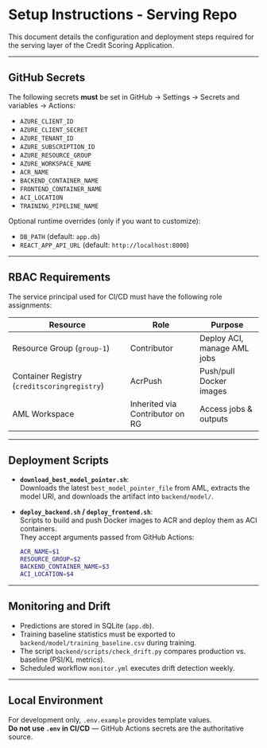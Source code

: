 # Setup Instructions - Serving Repo

This document details the configuration and deployment steps required for the serving layer
of the Credit Scoring Application.

---

## GitHub Secrets

The following secrets **must** be set in GitHub → Settings → Secrets and variables → Actions:

- `AZURE_CLIENT_ID`  
- `AZURE_CLIENT_SECRET`  
- `AZURE_TENANT_ID`  
- `AZURE_SUBSCRIPTION_ID`  
- `AZURE_RESOURCE_GROUP`  
- `AZURE_WORKSPACE_NAME`  
- `ACR_NAME`  
- `BACKEND_CONTAINER_NAME`  
- `FRONTEND_CONTAINER_NAME`  
- `ACI_LOCATION`  
- `TRAINING_PIPELINE_NAME`  

Optional runtime overrides (only if you want to customize):  
- `DB_PATH` (default: `app.db`)  
- `REACT_APP_API_URL` (default: `http://localhost:8000`)  

---

## RBAC Requirements

The service principal used for CI/CD must have the following role assignments:

| Resource | Role | Purpose |
|----------|------|---------|
| Resource Group (`group-1`) | Contributor | Deploy ACI, manage AML jobs |
| Container Registry (`creditscoringregistry`) | AcrPush | Push/pull Docker images |
| AML Workspace | Inherited via Contributor on RG | Access jobs & outputs |

---

## Deployment Scripts

- **`download_best_model_pointer.sh`**:  
  Downloads the latest `best_model_pointer_file` from AML, extracts the model URI, and downloads the artifact into `backend/model/`.

- **`deploy_backend.sh` / `deploy_frontend.sh`**:  
  Scripts to build and push Docker images to ACR and deploy them as ACI containers.  
  They accept arguments passed from GitHub Actions:  

  ```bash
  ACR_NAME=$1
  RESOURCE_GROUP=$2
  BACKEND_CONTAINER_NAME=$3
  ACI_LOCATION=$4
  ```

---

## Monitoring and Drift

- Predictions are stored in SQLite (`app.db`).  
- Training baseline statistics must be exported to `backend/model/training_baseline.csv` during training.  
- The script `backend/scripts/check_drift.py` compares production vs. baseline (PSI/KL metrics).  
- Scheduled workflow `monitor.yml` executes drift detection weekly.

---

## Local Environment

For development only, `.env.example` provides template values.  
**Do not use `.env` in CI/CD** — GitHub Actions secrets are the authoritative source.  

